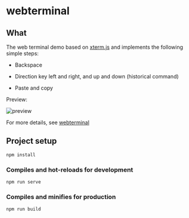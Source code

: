 # webterminal

## What

The web terminal demo based on [xterm.js](https://github.com/xtermjs/xterm.js)
and implements the following simple steps:

* Backspace

* Direction key left and right, and up and down (historical command)

* Paste and copy

Preview:

![preview](https://img2020.cnblogs.com/blog/1232187/202007/1232187-20200701202648460-729265382.gif)

For more details, see [webterminal](https://www.cnblogs.com/wzs5800/p/13221344.html)

## Project setup
```
npm install
```

### Compiles and hot-reloads for development
```
npm run serve
```

### Compiles and minifies for production
```
npm run build
```

